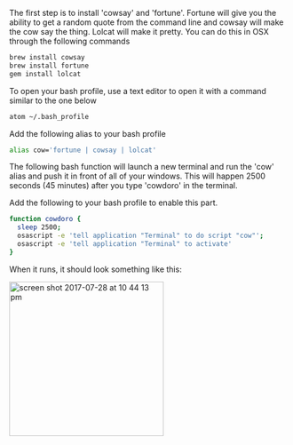The first step is to install 'cowsay' and 'fortune'.  Fortune will give you the ability to get a random quote from the command line and cowsay will make the cow say the thing.  Lolcat will make it pretty. You can do this in OSX through the following commands

```bash
brew install cowsay
brew install fortune
gem install lolcat
```

To open your bash profile, use a text editor to open it with a command similar to the one below

```bash
atom ~/.bash_profile
```

Add the following alias to your bash profile
```bash
alias cow='fortune | cowsay | lolcat'
```

The following bash function will launch a new terminal and run the 'cow' alias and push it in front of all of your windows. This will happen 2500 seconds (45 minutes) after you type 'cowdoro' in the terminal.

Add the following to your bash profile to enable this part. 

```bash
function cowdoro {
  sleep 2500;
  osascript -e 'tell application "Terminal" to do script "cow"';
  osascript -e 'tell application "Terminal" to activate'
}
```

When it runs, it should look something like this:

<img width="278" alt="screen shot 2017-07-28 at 10 44 13 pm" src="https://user-images.githubusercontent.com/20469703/28742167-55921218-73e6-11e7-975f-9bf1165c49de.png">
